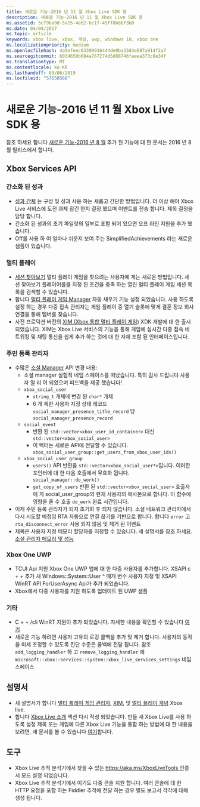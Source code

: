 ```yaml
---
title: 새로운 기능-2016 년 11 월 Xbox Live SDK 용
description: 새로운 기능-2016 년 11 월 Xbox Live SDK 용
ms.assetid: 5cf9ba9d-5a15-4e62-bc1f-45ff8b8bf3b0
ms.date: 04/04/2017
ms.topic: article
keywords: xbox live, xbox, 게임, uwp, windows 10, xbox one
ms.localizationpriority: medium
ms.openlocfilehash: 4a9efeec63399916444de9ba33d4e587a914f2a7
ms.sourcegitcommit: b034650b684a767274d5d88746faeea373c8e34f
ms.translationtype: MT
ms.contentlocale: ko-KR
ms.lasthandoff: 03/06/2019
ms.locfileid: "57658568"
---
```

# <a name="whats-new-for-the-xbox-live-sdk---november-2016"></a>새로운 기능-2016 년 11 월 Xbox Live SDK 용

참조 하세요 합니다 [새로운 기능-2016 년 8 월](1608-whats-new.md) 추가 된 기능에 대 한 문서는 2016 년 8 월 릴리스에서 합니다.

## <a name="xbox-services-api"></a>Xbox Services API

### <a name="simplified-achievements"></a>간소화 된 성과

* [성과 간체](../achievements-2017/simplified-achievements.md) 는 구성 및 성과 사용 하는 새롭고 간단한 방법입니다.  더 이상 해야 Xbox Live 서비스에 도전 과제 잠긴 한지 결정 했으며 이벤트를 전송 합니다.  제목 결정을 담당 합니다.
* 간소화 된 성과의 초기 파일럿의 일부로 포함 되어 있으면 오프 라인 지원을 추가 했습니다.
* Off를 사용 하 여 얼마나 쉬운지 보여 주는 SimplifiedAchievements 라는 새로운 샘플이 있습니다.

### <a name="multiplayer"></a>멀티 플레이

* [세션 찾아보기](../multiplayer/session-browse.md) 멀티 플레이 게임을 찾으려는 사용자에 게는 새로운 방법입니다.  세션 찾아보기 플레이어를를 지정 된 조건을 충족 하는 열린 멀티 플레이 게임 세션 목록을 검색할 수 있습니다.
* 합니다 [멀티 플레이 게임 Manager](../multiplayer/multiplayer-manager.md) 자동 채우기 기능 설정 되었습니다.  사용 하도록 설정 하는 경우 다중 접속 관리자는 게임 플레이 중 열기 슬롯에 맞게 결혼 정보 회사 연결을 통해 멤버를 찾습니다.
* 사전 프로덕션 버전의 [XIM (Xbox 통합 멀티 플레이 게임)](../multiplayer/xbox-integrated-multiplayer.md) XDK 개발에 대 한 출시 되었습니다.  XIM는 Xbox Live 서비스의 기능을 통해 게임에 실시간 다중 접속 네트워킹 및 채팅 통신을 쉽게 추가 하는 것에 대 한 자체 포함 된 인터페이스입니다.

### <a name="social-manager"></a>주민 등록 관리자

* 수많은 [소셜 Manager](../social-platform/intro-to-social-manager.md) API 변경 내용:
    * 소셜 manager 실험적 네임 스페이스를 떠났습니다. 특히 감사 드립니다 사용자 얼 리 어 되었으며 피드백을 제공 했습니다!
    * `xbox_social_user`
        * `string_t` 개체에 변경 된 `char*` 개체
        * 6 개 제한 사용자 지정 상태 레코드 `social_manager_presence_title_record` 당 `social_manager_presence_record`
    * `social_event`
        * 반환 된 `std::vector<xbox_user_id_container>` 대신 `std::vector<xbox_social_user>`
        * 이 벡터는 새로운 API에 전달할 수 있습니다. `xbox_social_user_group::get_users_from_xbox_user_ids()`
    * `xbox_social_user_group`
        * `users()` API 반환을 `std::vector<xbox_social_user*>`입니다. 이러한 포인터에 대 한 다음 호출에서 무효화 됩니다. `social_manager::do_work()`
        * `get_copy_of_users` 반환 된 `std::vector<xbox_social_user>` 호출자에 게 social_user_group의 현재 사용자의 복사본으로 합니다. 이 함수에 영향을 줄 수 호출 `do_work` 완료 시간입니다.
* 이제 주민 등록 관리자가 되지 초기화 후 되지 않습니다. 소셜 네트워크 관리자에서 다시 시도할 예정임 RTA 자동으로 연결 끊기를 기반으로 합니다. 합니다 `error` 고 `rta_disconnect_error` 사용 되지 않음 및 제거 된 이벤트
* 제목은 사용자 지정 메모리 할당자를 지정할 수 있습니다. 새 설명서를 참조 하세요. [소셜 관리자 메모리 및 성능](../social-platform/social-manager-memory-and-performance-overview.md)

### <a name="xbox-one-uwp"></a>Xbox One UWP
* TCUI Api 지원 Xbox One UWP 앱에 대 한 다중 사용자를 추가합니다.  XSAPI c + + 추가 새 Windows::System::User ^ 매개 변수 사용자 지정 및 XSAPI WinRT API ForUserAsync Api가 추가 되었습니다.
* Xbox에서 다중 사용자를 지원 하도록 업데이트 된 UWP 샘플

### <a name="other"></a>기타

* C + + /cli WinRT 지원이 추가 되었습니다.   자세한 내용을 확인할 수 있습니다 [여기](../introduction-to-xbox-live-apis.md)
* 새로운 기능 하려면 사용자 고유의 로깅 콜백을 추가 및 제거 합니다.  사용자의 동작을 미세 조정할 수 있도록 진단 수준은 콜백에 전달 됩니다.  참조 `add_logging_handler` 하 고 `remove_logging_handler` 에 `microsoft::xbox::services::system::xbox_live_services_settings` 네임 스페이스

## <a name="documentation"></a>설명서
* 새 설명서가 합니다 [멀티 플레이 게임 관리자](../multiplayer/multiplayer-manager.md), [XIM](../multiplayer/xbox-integrated-multiplayer.md), 및 [멀티 플레이 개념](../multiplayer/multiplayer-concepts.md) Xbox live.
* 합니다 [Xbox Live 소개](../get-started-with-partner/get-started-with-xbox-live-partner.md) 섹션 다시 작성 되었습니다.  만들 새 Xbox Live를 사용 하도록 설정 제목 또는 게임에 다른 Xbox Live 기능을 통합 하는 방법에 대 한 내용을 보려면, 새 문서를 볼 수 있습니다 [여기](../get-started-with-partner/get-started-with-xbox-live-partner.md)합니다.

## <a name="tools"></a>도구
* Xbox Live 추적 분석기에서 찾을 수 있는 [ https://aka.ms/XboxLiveTools ](https://aka.ms/XboxLiveTools) 인증서 모드 설정 되었습니다.  
* Xbox Live 추적 분석기에서 이기도 다중 콘솔 지원 합니다.  여러 콘솔에 대 한 HTTP 요청을 포함 하는 Fiddler 추적에 전달 하는 경우 별도 보고서 각각에 대해 생성 됩니다.
